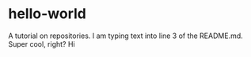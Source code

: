 # hello-world
A tutorial on repositories.
I am typing text into line 3 of the README.md. Super cool, right? Hi
